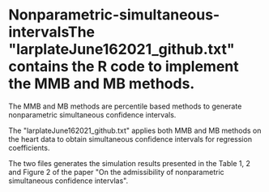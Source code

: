 # Nonparametric-simultaneous-intervalsThe "larplateJune162021_github.txt" contains the R code to implement the MMB and MB methods. 

The MMB and MB methods are percentile based methods to generate nonparametric simultaneous confidence intervals.

The "larplateJune162021_github.txt" applies both MMB and MB methods on the heart data to obtain simultaneous
confidence intervals for regression coefficients.

The two files generates the simulation results presented in the Table 1, 2 and Figure 2 of the paper "On
the admissibility of nonparametric simultaneous confidence intervlas". 
